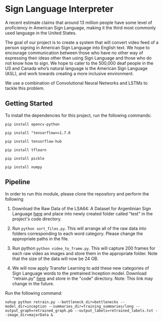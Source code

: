# Sign Language Interpreter 

A recent estimate claims that around 13 million people have some level of proficiency in American Sign Language, making it the third most commonly used language in the United States. 

The goal of our project is to create a system that will convert video feed of a person signing in American Sign Language into English text. We hope to encourage communication between those who have no other way of expressing their ideas other than using Sign Language and those who do not know how to sign. We hope to cater to the 500,000 deaf people in the US and Canada who’s natural language is the American Sign Language (ASL), and work towards creating a more inclusive environment.

We use a combination of Convolutional Neural Networks and LSTMs to tackle this problem. 

## Getting Started
To install the dependencies for this project, run the following commands: 

``pip install opencv-python``

``pip install "tensorflow>=1.7.0``

``pip install tensorflow-hub``

``pip install tflearn``

``pip install pickle``

``pip install numpy``

## Pipeline

In order to run this module, please clone the repository and perform the following
1. Download the Raw Data of the LSA64: A Dataset for Argentinian Sign Language [here](https://mega.nz/#!kJBDxLSL!zamibF1KPtgQFHn3RM0L1WBuhcBUvo0N0Uec9hczK_M) and place into newly created folder called "test" in the project's code directory.

2. Run ``python sort_files.py``. This will arrange all of the raw data into folders corresponding to each word category. Please change the appropriate paths in the file. 

3. Run python ``python video_to_frame.py``. This will capture 200 frames for each raw video as images and store them in the appropriate folder. Note that the size of the data will now be 24 GB.

4. We will now apply Transfer Learning to add these new categories of Sign Language words to the pretrained Inception model. Download "retrain.py" [here](https://raw.githubusercontent.com/tensorflow/hub/r0.1/examples/image_retraining/retrain.py) and store in the "code" directory. Note: This link may change in the future. 

Run the following command:

``nohup python retrain.py --bottleneck_dir=bottlenecks --model_dir=inception --summaries_dir=training_summaries/long --output_graph=retrained_graph.pb --output_labels=retrained_labels.txt --image_dir=majorData &``

